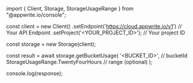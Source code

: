 import { Client, Storage, StorageUsageRange } from "@appwrite.io/console";

const client = new Client()
    .setEndpoint('https://cloud.appwrite.io/v1') // Your API Endpoint
    .setProject('&lt;YOUR_PROJECT_ID&gt;'); // Your project ID

const storage = new Storage(client);

const result = await storage.getBucketUsage(
    '<BUCKET_ID>', // bucketId
    StorageUsageRange.TwentyFourHours // range (optional)
);

console.log(response);
